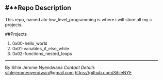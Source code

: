 #**Repo Description
---
This repo, named alx-low_level_programming is where i will store all my c projects.

##Projects

1. 0x00-hello_world
2. 0x01-variables_if_else_while
3. 0x02-functions_nested_loops
---
By Sihle Jerome Nyendwana
*Contact Details*
sihlejeromenyendwan@gmail.com
https://github.com/SihleNYE
